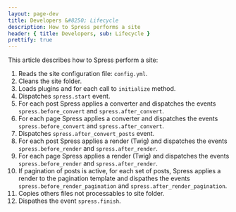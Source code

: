 ```yaml
---
layout: page-dev
title: Developers &#8250; Lifecycle
description: How to Spress performs a site 
header: { title: Developers, sub: Lifecycle }
prettify: true
---
```

This article describes how to Spress perform a site:

1. Reads the site configuration file: `config.yml`.
2. Cleans the site folder.
3. Loads plugins and for each call to `initialize` method.
4. Dispatches `spress.start` event.
5. For each post Spress applies a converter and dispatches the events `spress.before_convert` and `spress.after_convert`.
6. For each page Spress applies a converter and dispatches the events `spress.before_convert` and `spress.after_convert`.
7. Dispatches `spress.after_convert_posts` event.
8. For each post Spress applies a render (Twig) and dispatches the events `spress.before_render` and `spress.after_render`.
9. For each page Spress applies a render (Twig) and dispatches the events `spress.before_render` and `spress.after_render`.
10. If pagination of posts is active, for each set of posts, Spress applies a render to the pagination template and dispathes the events `spress.before_render_pagination` and `spress.after_render_pagination`.
11. Copies others files not processables to site folder.
12. Dispathes the event `spress.finish`.